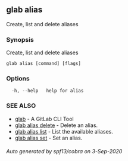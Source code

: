 ## glab alias

Create, list and delete aliases

### Synopsis

Create, list and delete aliases

```
glab alias [command] [flags]
```

### Options

```
  -h, --help   help for alias
```

### SEE ALSO

* [glab](glab.md)	 - A GitLab CLI Tool
* [glab alias delete](glab_alias_delete.md)	 - Delete an alias.
* [glab alias list](glab_alias_list.md)	 - List the available aliases.
* [glab alias set](glab_alias_set.md)	 - Set an alias.

###### Auto generated by spf13/cobra on 3-Sep-2020
